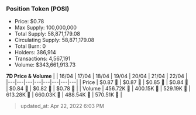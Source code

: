 
  ### Position Token (POSI)
  - Price: $0.78
  - Max Supply: 100,000,000
  - Total Supply: 58,871,179.08
  - Circulating Supply: 58,871,179.08
  - Total Burn: 0
  - Holders: 386,914
  - Transactions: 4,567,191
  - Volume: $343,661,913.73

  **7D Price & Volume**
  | | 16&#x2F;04 | 17&#x2F;04 | 18&#x2F;04 | 19&#x2F;04 | 20&#x2F;04 | 21&#x2F;04 | 22&#x2F;04 |
  |---|---|---|---|---|---|---|---|
  | Price | $0.87 🔻 | $0.87 🚀 | $0.85 🔻 | $0.84 🔻 | $0.84 🔻 | $0.82 🔻 | $0.78 🔻 |
  | Volume | 456.72K 🔻 | 400.15K 🔻 | 529.19K 🚀 | 613.28K 🚀 | 660.03K 🚀 | 488.54K 🔻 | 570.51K 🚀 |

  > updated_at: Apr 22, 2022 6:03 PM
